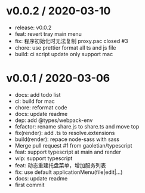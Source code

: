 # v0.0.2 / 2020-03-10

- release: v0.0.2
- feat: revert tray main menu
- fix: 程序初始化时无法复制 proxy.pac closed #3
- chore: use prettier format all ts and js file
- build: ci script update only support mac

# v0.0.1 / 2020-03-06

- docs: add todo list
- ci: build for mac
- chore: reformat code
- docs: update readme
- dep: add @types/webpack-env
- fefactor: rename share.js to share.ts and move top
- fix(render): add .ts to resolve.extensions
- build(render): repace node-sass with sass
- Merge pull request #1 from gaoletian/typescript
- feat: support typescript at main and render
- wip: support typescript
- feat: 动态重建托盘菜单，增加服务列表
- fix: use default applicationMenu(file|edit|...)
- docs: update readme
- first commit
